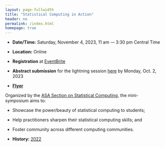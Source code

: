 ```yaml
---
layout: page-fullwidth
title: "Statistical Computing in Action"
header: no
permalink: /index.html
homepage: true
---
```


+ **Date/Time:** Saturday, November 4, 2023, 11 am -– 3:30 pm Central Time
+ **Location:** Online
+ **Registration** at [EventBrite](https://www.eventbrite.com/e/691734124387?aff=oddtdtcreator)
+ **Abstract submission** for the lightning session [here](https://forms.gle/5ZYbePJtAnsqXqhN7) by Monday, Oct. 2, 2023

+ [**Flyer**](https://asa-ssc.github.io/minisymp2023/flyer.pdf)

Organized by the [ASA Section on Statistical Computing](https://community.amstat.org/jointscsg-section/home), the mini-symposium aims to:

+ Showcase the power/beauty of statistical computing to students;
+ Help practitioners sharpen their statistical computing skills; and
+ Foster community across different computing communities.

+ **History:** [2022](https://asa-ssc.github.io/minisymp2022/)

